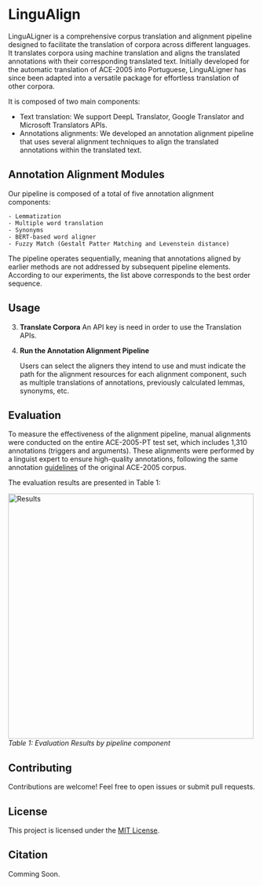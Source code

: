 # LinguAlign
LinguALigner is a comprehensive corpus translation and alignment pipeline designed to facilitate the translation of corpora across different languages. It translates corpora using machine translation and aligns the translated annotations with their corresponding translated text. Initially developed for the automatic translation of ACE-2005 into Portuguese, LinguALigner has since been adapted into a versatile package for effortless translation of other corpora.

It is composed of two main components: 

- Text translation: We support DeepL Translator, Google Translator and Microsoft Translators APIs. 
- Annotations alignments: We developed an annotation alignment pipeline that uses several alignment techniques to align the translated annotations within the translated text.


## Annotation Alignment Modules
Our pipeline is composed of a total of five annotation alignment components:

    - Lemmatization
    - Multiple word translation
    - Synonyms
    - BERT-based word aligner
    - Fuzzy Match (Gestalt Patter Matching and Levenstein distance)

The pipeline operates sequentially, meaning that annotations aligned by earlier methods are not addressed by subsequent pipeline elements. According to our experiments, the list above corresponds to the best order sequence.


## Usage



3. **Translate Corpora**
    An API key is need in order to use the Translation APIs.

4. **Run the Annotation Alignment Pipeline**


   Users can select the aligners they intend to use and must indicate the path for the alignment resources for each alignment component, such as multiple translations of annotations, previously calculated lemmas, synonyms, etc. 

## Evaluation

To measure the effectiveness of the alignment pipeline, manual alignments were conducted on the entire ACE-2005-PT test set, which includes 1,310 annotations (triggers and arguments). These alignments were performed by a linguist expert to ensure high-quality annotations, following the same annotation [guidelines](https://www.ldc.upenn.edu/sites/www.ldc.upenn.edu/files/english-events-guidelines-v5.4.3.pdf) of the original ACE-2005 corpus.

The evaluation results are presented in Table 1:

<p>
    <img src="./img/eval_by_comp.png" alt="Results" width="500"/>
    <br>
    <em>Table 1: Evaluation Results by pipeline component</em>
</p>





## Contributing

Contributions are welcome! Feel free to open issues or submit pull requests.

## License

This project is licensed under the [MIT License](LICENSE).

## Citation

Comming Soon.


